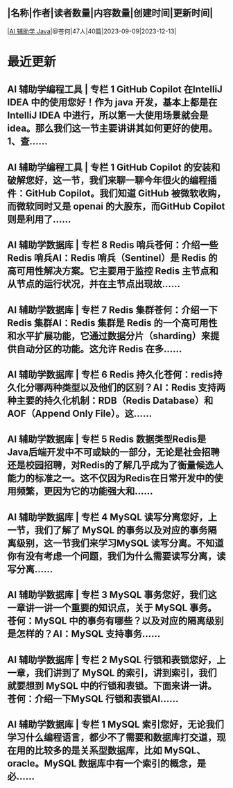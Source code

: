 |名称|作者|读者数量|内容数量|创建时间|更新时间|
---
|[AI 辅助学 Java](https://xiaobot.net/p/aistudyjava666?refer=0b133df9-27dc-423b-8101-639049001c13)|@苍何|47人|40篇|2023-09-09|2023-12-13|

# 最近更新
## AI 辅助学编程工具 | 专栏 1 GitHub Copilot 在IntelliJ IDEA 中的使用您好！作为 java 开发，基本上都是在IntelliJ IDEA 中进行，所以第一大使用场景就会是 idea。那么我们这一节主要讲讲其如何更好的使用。1、查......
## AI 辅助学编程工具 | 专栏 1 GitHub Copilot 的安装和破解您好，这一节，我们来聊一聊今年很火的编程插件：GitHub Copilot。我们知道 GitHub 被微软收购，而微软同时又是 openai 的大股东，而GitHub Copilot 则是利用了......
## AI 辅助学数据库 | 专栏 8 Redis 哨兵苍何：介绍一些 Redis 哨兵AI：Redis 哨兵（Sentinel）是 Redis 的高可用性解决方案。它主要用于监控 Redis 主节点和从节点的运行状况，并在主节点出现故......
## AI 辅助学数据库 | 专栏 7 Redis 集群苍何：介绍一下 Redis 集群AI：Redis 集群是 Redis 的一个高可用性和水平扩展功能，它通过数据分片（sharding）来提供自动分区的功能。这允许 Redis 在多......
## AI 辅助学数据库 | 专栏 6 Redis 持久化苍何：redis持久化分哪两种类型以及他们的区别？AI：Redis 支持两种主要的持久化机制：RDB（Redis Database）和AOF（Append Only File）。这......
## AI 辅助学数据库 | 专栏 5 Redis 数据类型Redis是Java后端开发中不可或缺的一部分，无论是社会招聘还是校园招聘，对Redis的了解几乎成为了衡量候选人能力的标准之一。这不仅因为Redis在日常开发中的使用频繁，更因为它的功能强大和......
## AI 辅助学数据库 | 专栏 4 MySQL 读写分离您好，上一节，我们了解了 MySQL 的事务以及对应的事务隔离级别，这一节我们来学习MySQL 读写分离。不知道你有没有考虑一个问题，我们为什么需要读写分离，读写分离......
## AI 辅助学数据库 | 专栏 3 MySQL 事务您好，我们这一章讲一讲一个重要的知识点，关于 MySQL 事务。苍何：MySQL 中的事务有哪些？以及对应的隔离级别是怎样的？AI：MySQL 支持事务......
## AI 辅助学数据库 | 专栏 2 MySQL 行锁和表锁您好，上一章，我们讲到了 MySQL 的索引，讲到索引，我们就要想到 MySQL 中的行锁和表锁。下面来讲一讲。苍何：介绍一下MySQL 行锁和表锁AI......
## AI 辅助学数据库 | 专栏 1 MySQL 索引您好，无论我们学习什么编程语言，都少不了需要和数据库打交道，现在用的比较多的是关系型数据库，比如 MySQL、oracle。MySQL 数据库中有一个索引的概念，是必......


